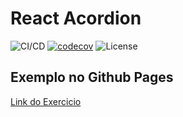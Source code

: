 # React Acordion

![CI/CD](https://github.com/dyarleniber/react-workflow-gh-actions/workflows/CI/CD/badge.svg)
[![codecov](https://codecov.io/gh/thomazot/react-news/branch/master/graph/badge.svg)](https://codecov.io/gh/thomazot/react-news)
![License](https://img.shields.io/github/license/dyarleniber/react-workflow-gh-actions)

## Exemplo no Github Pages

[Link do Exercicio](https://thomazot.github.io/react-news/)
